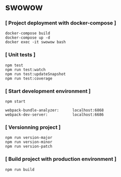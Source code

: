 # swowow

### [ Project deployment with docker-compose ]

```
docker-compose build
docker-compose up -d
docker exec -it swowow bash
```

### [ Unit tests ]

```
npm test
npm run test:watch
npm run test:updateSnapshot
npm run test:coverage
```

### [ Start development environment ]

```
npm start

webpack-bundle-analyzer:      localhost:6868
webpack-dev-server:           localhost:6686
```

### [ Versionning project ]

```
npm run version-major
npm run version-minor
npm run version-patch
```

### [ Build project with production environment ]

```
npm run build
```
